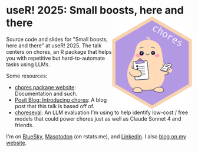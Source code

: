 # useR! 2025: Small boosts, here and there <a href="github.com/simonpcouch/user-25"><img src="figures/chores-hex.png" align="right" height="250" alt="Hex wall" /></a>

Source code and slides for "Small boosts, here and there" at useR! 2025. The talk centers on chores, an R package that helps you with repetitive but hard-to-automate tasks using LLMs. 

Some resources:

* [chores package website](https://simonpcouch.github.io/chores/): Documentation and such.
* [Posit Blog: Introducing chores](https://posit.co/blog/introducing-chores/): A blog post that this talk is based off of.
* [choreseval](https://simonpcouch.github.io/choreseval/): An LLM evaluation I'm using to help identify low-cost / free models that could power chores just as well as Claude Sonnet 4 and friends.

I'm on [BlueSky](https://bsky.app/profile/simonpcouch.com), [Masotodon](https://rstats.me/@simonpcouch) (on rstats.me), and [LinkedIn](https://www.linkedin.com/in/simonpcouch/). I also [blog on my website](https://www.simonpcouch.com/blog/).
